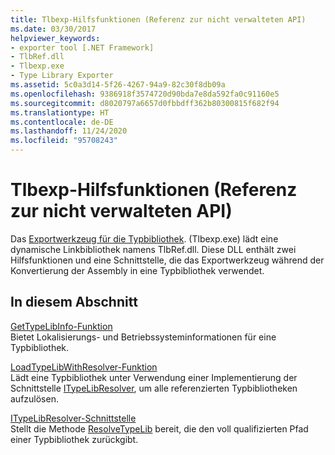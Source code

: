 ```yaml
---
title: Tlbexp-Hilfsfunktionen (Referenz zur nicht verwalteten API)
ms.date: 03/30/2017
helpviewer_keywords:
- exporter tool [.NET Framework]
- TlbRef.dll
- Tlbexp.exe
- Type Library Exporter
ms.assetid: 5c0a3d14-5f26-4267-94a9-82c30f8db09a
ms.openlocfilehash: 9386918f3574720d90bda7e8da592fa0c91160e5
ms.sourcegitcommit: d8020797a6657d0fbbdff362b80300815f682f94
ms.translationtype: HT
ms.contentlocale: de-DE
ms.lasthandoff: 11/24/2020
ms.locfileid: "95708243"
---
```

# <a name="tlbexp-helper-functions-unmanaged-api-reference"></a>Tlbexp-Hilfsfunktionen (Referenz zur nicht verwalteten API)

Das [Exportwerkzeug für die Typbibliothek](../../tools/tlbexp-exe-type-library-exporter.md). (Tlbexp.exe) lädt eine dynamische Linkbibliothek namens TlbRef.dll. Diese DLL enthält zwei Hilfsfunktionen und eine Schnittstelle, die das Exportwerkzeug während der Konvertierung der Assembly in eine Typbibliothek verwendet.  
  
## <a name="in-this-section"></a>In diesem Abschnitt  

 [GetTypeLibInfo-Funktion](gettypelibinfo-function.md)  
 Bietet Lokalisierungs- und Betriebssysteminformationen für eine Typbibliothek.  
  
 [LoadTypeLibWithResolver-Funktion](loadtypelibwithresolver-function.md)  
 Lädt eine Typbibliothek unter Verwendung einer Implementierung der Schnittstelle [ITypeLibResolver](itypelibresolver-interface.md), um alle referenzierten Typbibliotheken aufzulösen.  
  
 [ITypeLibResolver-Schnittstelle](itypelibresolver-interface.md)  
 Stellt die Methode [ResolveTypeLib](resolvetypelib-method.md) bereit, die den voll qualifizierten Pfad einer Typbibliothek zurückgibt.
